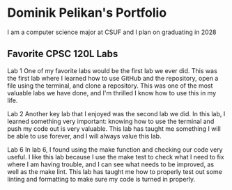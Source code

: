 
# Dominik Pelikan's Portfolio

I am a computer science major at CSUF and I plan on graduating in 2028

## Favorite CPSC 120L Labs

Lab 1
One of my favorite labs would be the first lab we ever did. This was the first lab where I learned how to use GitHub and the repository, open a file using the terminal, and clone a repository. This was one of the most valuable labs we have done, and I'm thrilled I know how to use this in my life. 

Lab 2
Another key lab that I enjoyed was the second lab we did. In this lab, I learned something very important: knowing how to use the terminal and push my code out is very valuable. This lab has taught me something I will be able to use forever, and I will always value this lab.

Lab 6
In lab 6, I found using the make function and checking our code very useful. I like this lab because I use the make test to check what I need to fix where I am having trouble, and I can see what needs to be improved, as well as the make lint. This lab has taught me how to properly test out some linting and formatting to make sure my code is turned in properly. 
